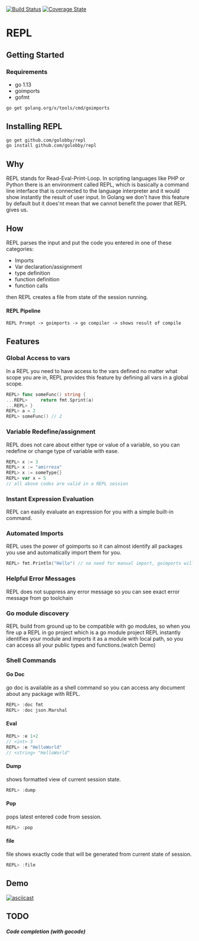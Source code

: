 [![Build Status](https://travis-ci.org/golobby/repl.png?branch=master)](https://travis-ci.org/golobby/repl)
[![Coverage State](https://coveralls.io/repos/github/golobby/repl/badge.png?branch=master)](https://coveralls.io/github/golobby/repl)
# REPL
## Getting Started

### Requirements
- go 1.13
- goimports
- gofmt
```bash
go get golang.org/x/tools/cmd/goimports
```

## Installing REPL
```bash
go get github.com/golobby/repl
go install github.com/golobby/repl
```
####
## Why
REPL stands for Read-Eval-Print-Loop. In scripting languages like PHP or Python there is an environment called REPL, which is 
basically a command line interface that is connected to the language interpreter and it would show instantly the result of 
user input. In Golang we don't have this feature by default but it does'nt mean that we cannot benefit the power that REPL gives
us.

## How
REPL parses the input and put the code you entered in one of these categories:
- Imports
- Var declaration/assignment
- type definition
- function definition
- function calls

then REPL creates a file from state of the session running.

#### REPL Pipeline
`REPL Prompt -> goimports -> go compiler -> shows result of compile`

## Features

### Global Access to vars
In a REPL you need to have access to the vars defined no matter what scope you are in, REPL provides this feature by
defining all vars in a global scope.
```go
REPL> func someFunc() string {
...REPL>     return fmt.Sprint(a)
...REPL> }
REPL> a = 2
REPL> someFunc() // 2
```

### Variable Redefine/assignment
REPL does not care about either type or value of a variable, so you can redefine or change type of variable with ease.
```go
REPL> x := 3
REPL> x := "amirreza"
REPL> x := someType{}
REPL> var x = 5
// all above codes are valid in a REPL session
```

### Instant Expression Evaluation
REPL can easily evaluate an expression for you with a simple built-in command.

### Automated Imports
REPL uses the power of goimports so it can almost identify all packages you use and automatically import them for you.
```go
REPL> fmt.Println("Hello") // no need for manual import, goimports will take care of that
```

### Helpful Error Messages
REPL does not suppress any error message so you can see exact error message from go toolchain

### Go module discovery
REPL build from ground up to be compatible with go modules, so when you fire up a REPL in go project which is a go module project
REPL instantly identifies your module and imports it as a module with local path, so you can access all your public 
types and functions.(watch Demo)

### Shell Commands

#### Go Doc
go doc is available as a shell command so you can access any document about any package with REPL.
```go
REPL> :doc fmt
REPL> :doc json.Marshal
```
#### Eval
```go
REPL> :e 1+2
// <int> 3
REPL> :e "HelloWorld"
// <string> "HelloWorld"
```
#### Dump
shows formatted view of current session state.
```go
REPL> :dump
```
#### Pop
pops latest entered code from session.
```go
REPL> :pop
```

#### file
file shows exactly code that will be generated from current state of session.
```go
REPL> :file
```
## Demo
[![asciicast](https://asciinema.org/a/273628.svg)](https://asciinema.org/a/273628)
## TODO
##### Code completion (with gocode)
